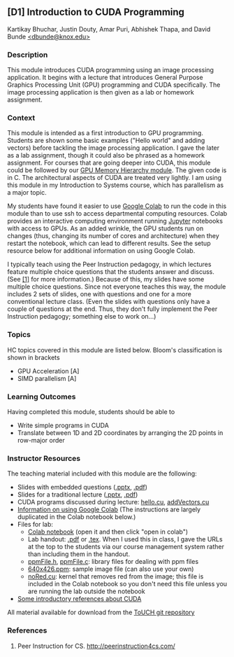 ## [D1] Introduction to CUDA Programming

Kartikay Bhuchar, Justin Douty, Amar Puri, Abhishek Thapa, and
David Bunde [\<dbunde@knox.edu\>](mailto:dbunde@knox.edu)

### Description

This module introduces CUDA programming using an image processing application. 
It begins with a lecture that introduces General Purpose Graphics
Processing Unit (GPU) programming and CUDA specifically.
The image processing application is then given as a lab or homework assignment.

### Context

This module is intended as a first introduction to GPU programming.
Students are shown some basic examples ("Hello world" and adding
vectors) before tackling the image processing application.
I gave the later as a lab assignment, though it could also be phrased
as a homework assignment.
For courses that are going deeper into CUDA, this module could be
followed by our [GPU Memory Hierarchy module](../../Architecture/gpu_memory_hierarchy).
The given code is in C.
The architectural aspects of CUDA are treated very lightly.
I am using this module in my Introduction to Systems course, which has
parallelism as a major topic.

My students have found it easier to use 
[Google Colab](https://colab.research.google.com) to run the code in
this module than to use ssh to access departmental computing
resources.
Colab provides an interactive computing environment running
[Jupyter](https://jupyter.org/) notebooks with access to GPUs.
As an added wrinkle, the GPU students run on changes (thus, changing
its number of cores and architecture) when they restart
the notebook, which can lead to different results.
See the setup resource below for additional information on using
Google Colab.

I typically teach using the Peer Instruction pedagogy, in which
lectures feature multiple choice questions that the students answer
and discuss.
(See [[1]](#pi4cs) for more information.)
Because of this, my slides have some multiple choice questions.
Since not everyone teaches this way, the module includes 2 sets of
slides, one with questions and one for a more conventional
lecture class.
(Even the slides with questions only have a couple of questions at the
 end.
 Thus, they don't fully implement the Peer Instruction pedagogy;
 something else to work on...)

### Topics

HC topics covered in this module are listed below. Bloom's classification is shown in brackets

  * GPU Acceleration [A]
  * SIMD parallelism [A]

### Learning Outcomes

Having completed this module, students should be able to 

  * Write simple programs in CUDA
  * Translate between 1D and 2D coordinates by arranging the 2D points
    in row-major order

### Instructor Resources

The teaching material included with this module are the following:

  * Slides with embedded questions
    ([.pptx](./lecture_slides_pi.pptx), [.pdf](./lecture_slides_pi.pdf))
  * Slides for a traditional lecture
    ([.pptx](./lecture_slides.pptx), [.pdf](./lecture_slides.pdf))
  * CUDA programs discussed during lecture:
    [hello.cu](./hello.cu), [addVectors.cu](./addVectors.cu)
  * [Information on using Google Colab](../../Architecture/gpu_memory_hierarchy/colab.md) 
    (The instructions are largely duplicated in the Colab notebook
     below.)
  * Files for lab:
    * [Colab notebook](./cudaBlur.ipynb)  (open it and then click
    "open in colab")
    * Lab handout: [.pdf](./lab.pdf) or [.tex](./lab.tex).  When I used this in class, I gave the URLs at the top to the students via our course management system rather than including them in the handout.
    * [ppmFile.h](./ppmFile.h), [ppmFile.c](./ppmFile.c): library
    files for dealing with ppm files
    * [640x426.ppm](./640x426.ppm): sample image file (can also use your own)
    * [noRed.cu](./noRed.cu): kernel that removes red from the image;
    this file is included in the Colab notebook so you don't need this
    file unless you are running the lab outside the notebook
  * [Some introductory references about CUDA](./references.md) 
  
All material available for download from the [ToUCH git repository](https://github.com/TeachingUndergradsCHC/modules.git)  

### References 

1. <a name="pi4cs"></a>Peer Instruction for CS. <http://peerinstruction4cs.com/>
